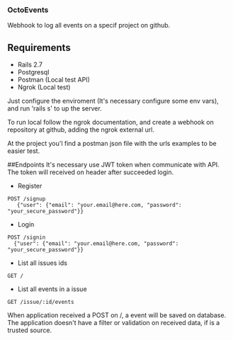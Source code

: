 ### OctoEvents
Webhook to log all events on a specif project on github.

## Requirements

* Rails 2.7
* Postgresql
* Postman (Local test API)
* Ngrok (Local test)

Just configure the enviroment (It's necessary configure some env vars), and run 'rails s' to up the server.

To run local follow the ngrok documentation, and create a webhook on repository at github, adding the ngrok external url.

At the project you'l find a postman json file with the urls examples to be easier test.


##Endpoints
It's necessary use JWT token when communicate with API. The token will received on header after succeeded login.

* Register
```
POST /signup 
   {"user": {"email": "your.email@here.com, "password": "your_secure_password"}}
``` 
* Login
```
POST /signin
  {"user": {"email": "your.email@here.com, "password": "your_secure_password"}}
``` 

* List all issues ids
```
GET / 
```

* List all events in a issue
```
GET /issue/:id/events
```

When application received a POST on /, a event will be saved on database. The application doesn't have a filter or validation on received data, if is a trusted source.